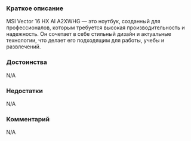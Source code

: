 ### **Краткое описание**
MSI Vector 16 HX AI A2XWHG — это ноутбук, созданный для профессионалов, которым требуется высокая производительность и надежность. Он сочетает в себе стильный дизайн и актуальные технологии, что делает его подходящим для работы, учебы и развлечений.

### **Достоинства**
N/A

### **Недостатки**
N/A

### **Комментарий**
N/A
